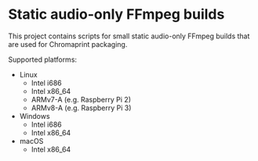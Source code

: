Static audio-only FFmpeg builds
===============================

This project contains scripts for small static audio-only FFmpeg builds that are used
for Chromaprint packaging.

Supported platforms:

  - Linux
      * Intel i686
      * Intel x86\_64
      * ARMv7-A (e.g. Raspberry Pi 2)
      * ARMv8-A (e.g. Raspberry Pi 3)
  - Windows
      * Intel i686
      * Intel x86\_64
  - macOS
      * Intel x86\_64
